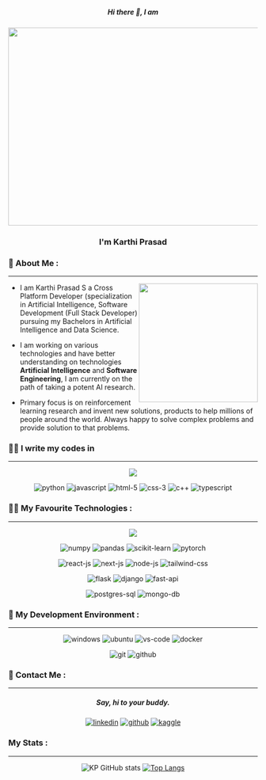 <h5 align='center'> Hi there 👋, I am </h5>

<div align='center'>
<p align='center'>
  
 <img src="https://media.giphy.com/media/1Bafd53CUbmBa/giphy.gif" height=400 width=900  >   
  
</p>

  <h3 align='center'>I'm Karthi Prasad</h3>
</div>

<h4 align='center'></h4>

<div>

###  :telescope:   About Me :
---

<img src="https://media.giphy.com/media/FO6bpUSu48EUCe9aVu/giphy.gif" align="right" height=240>

- I am Karthi Prasad S a Cross Platform Developer (specialization in Artificial Intelligence, Software Development (Full Stack Developer) pursuing my Bachelors in Artificial Intelligence and Data Science.

- I am working on various technologies and have better understanding on technologies **Artificial Intelligence** and **Software Engineering**, I am currently on the path of taking a potent AI research. 

- Primary focus is on reinforcement learning research and invent new solutions, products to help millions of people around the world. Always happy to solve complex problems and provide solution to that problems.

### :technologist: I write my codes in
---
</div>
<div align='center'>

<img src="https://media.giphy.com/media/gO4Bpf6lOwykw/giphy.gif" align="center margin-bottom: 20px;">
  
![python](https://camo.githubusercontent.com/0562f16a4ae7e35dae6087bf8b7805fb7e664a9e7e20ae6d163d94e56b94f32d/68747470733a2f2f696d672e736869656c64732e696f2f62616467652f707974686f6e2d3336373041303f7374796c653d666f722d7468652d6261646765266c6f676f3d707974686f6e266c6f676f436f6c6f723d666664643534)
![javascript](https://img.shields.io/badge/JavaScript-323330?style=for-the-badge&logo=javascript&logoColor=F7DF1E)
![html-5](https://camo.githubusercontent.com/5e7e215d9ff3a7c2e96d09232c11b2205565c841d1129dd2185ebd967284121f/68747470733a2f2f696d672e736869656c64732e696f2f62616467652f68746d6c352d2532334533344632362e7376673f7374796c653d666f722d7468652d6261646765266c6f676f3d68746d6c35266c6f676f436f6c6f723d7768697465)
![css-3](https://img.shields.io/badge/CSS3-1572B6?style=for-the-badge&logo=css3&logoColor=white)
![c++](https://img.shields.io/badge/C++-00599C?style=for-the-badge&logo=c%2B%2B&logoColor=white)
![typescript](https://img.shields.io/badge/TYPESCRIPT-blue?style=for-the-badge&logo=Typescript&logoColor=white)

</div>

### :superhero_man: My Favourite Technologies :
---
<!-- Data Preprocessing Tools -->
<div align='center'>

<img src="https://media.giphy.com/media/YN7DcBA6rgI9opx0aj/giphy.gif" align="left margin-right: 10px">
  
  ![numpy](https://camo.githubusercontent.com/6631ab3e404c95feff2366126736bf6b3759e4be11357ea07405a3527b9a3138/68747470733a2f2f696d672e736869656c64732e696f2f62616467652f6e756d70792d2532333031333234332e7376673f7374796c653d666f722d7468652d6261646765266c6f676f3d6e756d7079266c6f676f436f6c6f723d7768697465)
  ![pandas](https://camo.githubusercontent.com/05cab52d05663cecbe47a23ca71075ba81b9080dd50561d0f76eb46e902cfef8/68747470733a2f2f696d672e736869656c64732e696f2f62616467652f70616e6461732d2532333135303435382e7376673f7374796c653d666f722d7468652d6261646765266c6f676f3d70616e646173266c6f676f436f6c6f723d7768697465)
  ![scikit-learn](https://camo.githubusercontent.com/d7eb681a1d19819ff9caeee4e3b0b1748da0b97af47e2084ca3d5e8302aec8a9/68747470733a2f2f696d672e736869656c64732e696f2f62616467652f7363696b69742d2d6c6561726e2d2532334637393331452e7376673f7374796c653d666f722d7468652d6261646765266c6f676f3d7363696b69742d6c6561726e266c6f676f436f6c6f723d7768697465)
  ![pytorch](https://camo.githubusercontent.com/f563b8c0b2a03510ac9604ab609c7e5676b91d2b60bb16d43610e898ba4782dd/68747470733a2f2f696d672e736869656c64732e696f2f62616467652f5079546f7263682d2532334545344332432e7376673f7374796c653d666f722d7468652d6261646765266c6f676f3d5079546f726368266c6f676f436f6c6f723d7768697465)
 
</div>

<!-- FrontEnd JavaScript -->
<div align='center'>
  
  ![react-js](https://camo.githubusercontent.com/97458bf821a253c5b545eaaf3ed4dfd88bd058d4152f2405cc2f8d363285e1ef/68747470733a2f2f696d672e736869656c64732e696f2f62616467652f72656163742532302d2532333230323332612e7376673f267374796c653d666f722d7468652d6261646765266c6f676f3d7265616374266c6f676f436f6c6f723d253233363144414642)
  ![next-js](https://img.shields.io/badge/NEXT%20JS-black?style=for-the-badge&logo=nextdotjs&logoColor=white)
  ![node-js](https://camo.githubusercontent.com/e5e88aa1d4493cf1bb101f7ca73547b2ef1d466f929df60973213219d8664f6d/68747470733a2f2f696d672e736869656c64732e696f2f62616467652f6e6f64652e6a732532302d2532333433383533442e7376673f267374796c653d666f722d7468652d6261646765266c6f676f3d6e6f64652e6a73266c6f676f436f6c6f723d7768697465)
  ![tailwind-css](https://img.shields.io/badge/TAILWIND-blue?style=for-the-badge&logo=Tailwind%20css)

</div>

<!-- BackEnd Python -->
<div align='center'>
  
  ![flask](https://img.shields.io/badge/FLASK-grey?style=for-the-badge&logo=Flask&logoColor=white)
  ![django](https://img.shields.io/badge/Django-darkgreen?style=for-the-badge&logo=Django&logoColor=white)
  ![fast-api](https://img.shields.io/badge/FAST%20API-white?style=for-the-badge&logo=FastAPI)

</div>

<!-- Databases -->
<div align='center'>
  
  ![postgres-sql](https://img.shields.io/badge/Postgres-%230064a5?style=for-the-badge&logo=Postgresql&logoColor=darkblue)
  ![mongo-db](https://img.shields.io/badge/MongoDB-darkgreen?style=for-the-badge&logo=MongoDB)
  
</div>

### :ninja: My Development Environment :
---

<!-- Development Tools -->
<div align='center'>

![windows](https://img.shields.io/badge/Windows-blue?style=for-the-badge&logo=Windows)
 ![ubuntu](https://img.shields.io/badge/Ubuntu-orange?style=for-the-badge&logo=Ubuntu&logoColor=%23E95420)
 ![vs-code](https://img.shields.io/badge/VS%20CODE-blue?style=for-the-badge&logo=Visual%20Studio%20Code)
 ![docker](https://img.shields.io/badge/Docker-blue?style=for-the-badge&logo=Docker)
 
</div>

<!-- Version control Tools -->
<div align='center'>

  ![git](https://img.shields.io/badge/git-orange?style=for-the-badge&logo=Git)
  ![github](https://img.shields.io/badge/github-black?style=for-the-badge&logo=Github)

 </div>
 
 ### 	:raising_hand: Contact Me :
 ---
 
 <!-- Social Media -->
 <div align='center'>
  
  <h5> Say, hi to your buddy. </h5>
  
  [![linkedin](https://img.shields.io/badge/LinkedIn-blue?style=for-the-badge&logo=LinkedIn (LinkedIn))][1]
  [![github](https://img.shields.io/badge/Github-black?style=for-the-badge&logo=Github (Github))][2]
  [![kaggle](https://img.shields.io/badge/Kaggle-blue?style=for-the-badge&logo=Kaggle (Kaggle))][3]
  
  
 </div>
 
 [1]: https://www.linkedin.com/in/karthi-prasad-s-85b159227/
 [2]: https://github.com/karthi-prasad77
 [3]: https://kaggle.com/

### My Stats :
---

<div align='center'>
  
  ![KP GitHub stats](https://github-readme-stats.vercel.app/api?username=Karthi-Prasad77&show_icons=true&theme=tokyonight)
  [![Top Langs](https://github-readme-stats.vercel.app/api/top-langs/?username=Karthi-Prasad77&layout=compact&theme=tokyonight)](https://github.com/anuraghazra/github-readme-stats)

</div>

